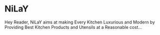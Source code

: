 # NiLaY
Hey Reader, NiLaY aims at making Every Kitchen Luxurious and Modern by Providing Best Kitchen Products and Utensils at a Reasonable cost... 
